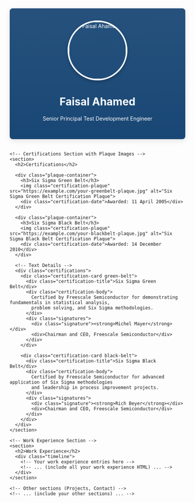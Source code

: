 <!DOCTYPE html>
<html lang="en">
<head>
  <meta charset="UTF-8">
  <meta name="viewport" content="width=device-width, initial-scale=1.0">
  <title>Faisal Ahamed - Senior Principal Test Development Engineer</title>
  <style>
    :root {
      --primary: #003366;
      --secondary: #4a8fe7;
      --accent: #e74c3c;
      --light: rgba(255,255,255,0.9);
      --dark: #2c3e50;
      --sixsigma-green: #009b77;
      --sixsigma-black: #333333;
    }
    
    body {
      font-family: 'Segoe UI', system-ui, sans-serif;
      background: 
        linear-gradient(rgba(245, 245, 245, 0.9), rgba(245, 245, 245, 0.9)),
        url('https://images.unsplash.com/photo-1629904853893-c2c8981a1dc5?ixlib=rb-4.0.3&auto=format&fit=crop&w=1350&q=80') center/cover no-repeat fixed;
      color: var(--dark);
      line-height: 1.6;
      margin: 0;
    }
    
    .container {
      max-width: 1000px;
      margin: 0 auto;
      padding: 20px;
    }
    
    header {
      background: 
        linear-gradient(rgba(0, 51, 102, 0.85), rgba(0, 51, 102, 0.9)),
        url('https://images.unsplash.com/photo-1635070041078-e363dbe005cb?ixlib=rb-4.0.3&auto=format&fit=crop&w=1350&q=80');
      color: white;
      padding: 2rem;
      text-align: center;
      border-radius: 8px;
      margin-bottom: 2rem;
      background-size: cover;
      background-position: center;
      box-shadow: 0 4px 15px rgba(0,0,0,0.1);
    }
    
    .profile-pic {
      width: 150px;
      height: 150px;
      border-radius: 50%;
      border: 4px solid white;
      object-fit: cover;
      margin: 0 auto;
      display: block;
      box-shadow: 0 4px 8px rgba(0,0,0,0.2);
    }
    
    section {
      background-color: var(--light);
      padding: 1.5rem;
      border-radius: 8px;
      margin-bottom: 2rem;
      backdrop-filter: blur(2px);
      border: 1px solid rgba(0,0,0,0.1);
    }
    
    /* Certification Plaque Styles */
    .certification-plaque {
      width: 100%;
      max-width: 400px;
      border: 8px solid #d4af37;
      border-radius: 4px;
      box-shadow: 0 10px 20px rgba(0,0,0,0.2);
      margin: 15px auto;
      display: block;
    }
    
    .plaque-container {
      text-align: center;
      margin: 20px 0;
    }
    
    /* Rest of your CSS remains the same */
    /* ... (include all previous CSS styles) ... */
  </style>
</head>
<body>
  <div class="container">
    <!-- Header Section -->
    <header>
      <img class="profile-pic" src="https://i.postimg.cc/30xskJK9/18bcd881.jpg" alt="Faisal Ahamed">
      <h1>Faisal Ahamed</h1>
      <p>Senior Principal Test Development Engineer</p>
    </header>

    <!-- Certifications Section with Plaque Images -->
    <section>
      <h2>Certifications</h2>
      
      <div class="plaque-container">
        <h3>Six Sigma Green Belt</h3>
        <img class="certification-plaque" src="https://example.com/your-greenbelt-plaque.jpg" alt="Six Sigma Green Belt Certification Plaque">
        <div class="certification-date">Awarded: 11 April 2005</div>
      </div>
      
      <div class="plaque-container">
        <h3>Six Sigma Black Belt</h3>
        <img class="certification-plaque" src="https://example.com/your-blackbelt-plaque.jpg" alt="Six Sigma Black Belt Certification Plaque">
        <div class="certification-date">Awarded: 14 December 2010</div>
      </div>
      
      <!-- Text Details -->
      <div class="certifications">
        <div class="certification-card green-belt">
          <div class="certification-title">Six Sigma Green Belt</div>
          <div class="certification-body">
            Certified by Freescale Semiconductor for demonstrating fundamentals in statistical analysis, 
            problem solving, and Six Sigma methodologies.
          </div>
          <div class="signatures">
            <div class="signature"><strong>Michel Mayer</strong></div>
            <div>Chairman and CEO, Freescale Semiconductor</div>
          </div>
        </div>
        
        <div class="certification-card black-belt">
          <div class="certification-title">Six Sigma Black Belt</div>
          <div class="certification-body">
            Certified by Freescale Semiconductor for advanced application of Six Sigma methodologies 
            and leadership in process improvement projects.
          </div>
          <div class="signatures">
            <div class="signature"><strong>Rich Beyer</strong></div>
            <div>Chairman and CEO, Freescale Semiconductor</div>
          </div>
        </div>
      </div>
    </section>

    <!-- Work Experience Section -->
    <section>
      <h2>Work Experience</h2>
      <div class="timeline">
        <!-- Your work experience entries here -->
        <!-- ... (include all your work experience HTML) ... -->
      </div>
    </section>

    <!-- Other sections (Projects, Contact) -->
    <!-- ... (include your other sections) ... -->
  </div>
</body>
</html>
